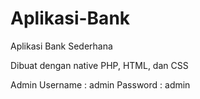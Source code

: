 # Aplikasi-Bank
Aplikasi Bank Sederhana

Dibuat dengan native PHP, HTML, dan CSS

Admin
Username : admin
Password : admin
